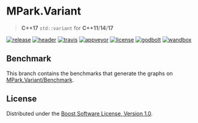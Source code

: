# MPark.Variant

> __C++17__ `std::variant` for __C++11__/__14__/__17__

[![release][badge.release]][release]
[![header][badge.header]][header]
[![travis][badge.travis]][travis]
[![appveyor][badge.appveyor]][appveyor]
[![license][badge.license]][license]
[![godbolt][badge.godbolt]][godbolt]
[![wandbox][badge.wandbox]][wandbox]

[badge.release]: https://img.shields.io/github/release/mpark/variant.svg
[badge.header]: https://img.shields.io/badge/single%20header-master-blue.svg
[badge.travis]: https://travis-ci.org/mpark/variant.svg?branch=master
[badge.appveyor]: https://ci.appveyor.com/api/projects/status/github/mpark/variant?branch=master&svg=true
[badge.license]: https://img.shields.io/badge/license-boost-blue.svg
[badge.godbolt]: https://img.shields.io/badge/try%20it-on%20godbolt-222266.svg
[badge.wandbox]: https://img.shields.io/badge/try%20it-on%20wandbox-5cb85c.svg

[release]: https://github.com/mpark/variant/releases/latest
[header]: https://github.com/mpark/variant/blob/single-header/master/variant.hpp
[travis]: https://travis-ci.org/mpark/variant
[appveyor]: https://ci.appveyor.com/project/mpark/variant
[license]: https://github.com/mpark/variant/blob/master/LICENSE.md
[godbolt]: https://godbolt.org/g/1qYDAK
[wandbox]: https://wandbox.org/permlink/QV3gZ2KQQNwgoFIB


## Benchmark

This branch contains the benchmarks that generate the graphs on
[MPark.Variant/Benchmark](https://mpark.github.io/variant).

## License

Distributed under the [Boost Software License, Version 1.0](LICENSE.md).
